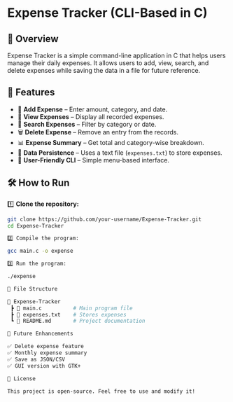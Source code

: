 # Expense Tracker (CLI-Based in C)

## 📌 Overview
Expense Tracker is a simple command-line application in C that helps users manage their daily expenses. It allows users to add, view, search, and delete expenses while saving the data in a file for future reference.

## 🎯 Features
- 📌 **Add Expense** – Enter amount, category, and date.  
- 📂 **View Expenses** – Display all recorded expenses.  
- 🔎 **Search Expenses** – Filter by category or date.  
- 🗑️ **Delete Expense** – Remove an entry from the records.  
- 📊 **Expense Summary** – Get total and category-wise breakdown.  
- 💾 **Data Persistence** – Uses a text file (`expenses.txt`) to store expenses.  
- 🔹 **User-Friendly CLI** – Simple menu-based interface.  

## 🛠️ How to Run  
1️⃣ **Clone the repository:**  
```sh
git clone https://github.com/your-username/Expense-Tracker.git
cd Expense-Tracker

2️⃣ Compile the program:

gcc main.c -o expense

3️⃣ Run the program:

./expense

📂 File Structure

📂 Expense-Tracker  
 ┣ 📜 main.c          # Main program file  
 ┣ 📜 expenses.txt    # Stores expenses  
 ┗ 📜 README.md       # Project documentation

🚀 Future Enhancements

✅ Delete expense feature
✅ Monthly expense summary
✅ Save as JSON/CSV
✅ GUI version with GTK+

📜 License

This project is open-source. Feel free to use and modify it!


